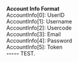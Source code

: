
**Account Info Format** <br /> 
AccountInfo[0]: UserID <br /> 
AccountInfo[1]: Username <br /> 
AccountInfo[2]: Usercode <br /> 
AccountInfo[3]: Email <br /> 
AccountInfo[4]: Password <br /> 
AccountInfo[5]: Token <br /> 
**-----**
TEST.
